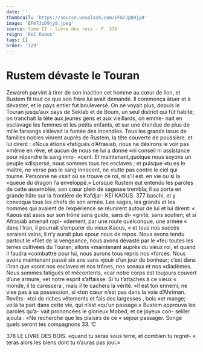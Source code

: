 ```yaml
---
date: ''
thumbnail: 'https://source.unsplash.com/EFm7JpD9jy8'
image: 'EFm7JpD9jy8.jpeg'
source: tome II - livre des rois - P. 376
reign: 'Keï Kaous'
tags: []
order: '129'
---
```


# Rustem dévaste le Touran

Zewareh parvint à tirer de son inaction cet homme au cœur de lion, et Bustem fit tout ce que son frère lui avait demandé. Il commença àtuer et à dévaster,
et le pays entier fut bouleversé. On ne voyait plus, depuis le Touran jusqu’aux pays de Seklab et de Boum, un seul district qui fût habité; on tranchait
la tête aux jeunes gens et aux vieillards, on emme- nait en esclavage les femmes et les petits enfants, et sur une étendue de plus de mille farsangs s’élevait
la fumée des incendies. Tous les grands issus de familles nobles vinrent auprès de Rustem, la tête couverte de poussière, et lui dirent : «Nous étions «fatigués d’Afrasiab, nous ne désirons le voir pas
«même en rêve, et aucun de nous ne lui a donné
«ni conseil ni assistance pour répandre le sang inno- «cent. Et maintenant,quoique nous soyons un peuple «dispersé, nous sommes tous tes esclaves ; et puisque
«tu es le maître, ne verse pas le sang innocent, ne «lutte pas contre le ciel qui tourne. Personne ne «sait où se trouve ce roi, ni s’il est. en vie ou si la
«queue du dragon l’a enveloppé.»
Lorsque Rustem eut entendu les paroles de cette assemblée, son cœur plein de sagesse trembla; il sa porta en grande hâte sur la frontière de Kafdjar-
KEI KAOUS. 377 baschi, et y convoqua tous les chefs de son armée.
Les sages, les grands et les hommes qui avaient de l’expérience se réunirent autour de lui et lui dirent:
« Kaous est assis sur son trône sans guide, sans di- «gnité, sans soutien; et si Afrasiab amenait rapi- «dement, par une route quelconque, une armée
« dans l’Iran, il pourrait s’emparer du vieux Kaous,
« et tous nos succès seraient vains, il n’y aurait plus «pour nous de repos. Nous avons tendu partout le «filet de la vengeance, nous avons dévasté par le «feu toutes les terres cultivées du Touran; allons «maintenant auprès du vieux roi, et quand il faudra «combattre pour lui, nous aurons tous repris nos
«forces. Nous avons maintenant passé six ans sans «jouir d’un jour de bonheur; c’est dans l’Iran que
«sont nos esclaves et nos trônes, nos sceaux et nos «diadèmes. Nous sommes fatigués et mécontents,
«car notre corps est toujours couvert d’une armure, «et notre esprit s’affaisse. Si tu t’attaches à ce vieux
« monde, il te caressera , mais il te cachera la vérité. «Il est ton ennemi; ne vise pas à sa possession, si «ton cœur n’est pas dans la voie d’Ahriman. Revêts-
«toi de riches vêtements et fais des largesses , bois «et mange; voilà ta part dans cette vie, qui n’est «qu’un passage.» Bustem approuva les paroles qu’a-
vait prononcées le glorieux Mobed, et ce joyeux con- seiller ajouta : «Ne recherche que les plaisirs de ce « séjour passager. Songe quels seront tes compagnons 33.
’C

378 LE LIVRE DES BOIS.
«quand tu seras sous terre, et combien tu regret- « teras alors les biens dont tu n’auras pas joui.»
